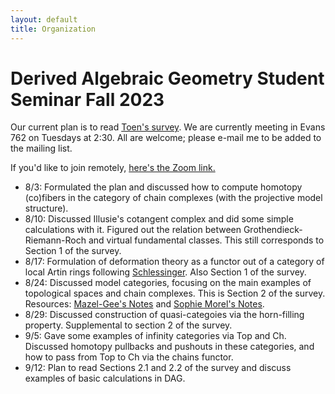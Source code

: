 ```yaml
---
layout: default
title: Organization
---
```


# Derived Algebraic Geometry Student Seminar Fall 2023

Our current plan is to read [Toen's survey](https://arxiv.org/abs/1401.1044). We are currently meeting in Evans 762 on Tuesdays at 2:30. All are welcome; please e-mail me to be added to the mailing list.

If you'd like to join remotely, [here's the Zoom link.](https://berkeley.zoom.us/j/8271009900)

* 8/3: Formulated the plan and discussed how to compute homotopy (co)fibers in the category of chain complexes (with the projective model structure).
* 8/10: Discussed Illusie's cotangent complex and did some simple calculations with it. Figured out the relation between Grothendieck-Riemann-Roch and virtual fundamental classes. This still corresponds to Section 1 of the survey.
* 8/17: Formulation of deformation theory as a functor out of a category of local Artin rings following [Schlessinger](https://www.jstor.org/stable/1994967). Also Section 1 of the survey.
* 8/24: Discussed model categories, focusing on the main examples of topological spaces and chain complexes. This is Section 2 of the survey. Resources: [Mazel-Gee's Notes](https://etale.site/teaching/s23-128/math-128-s23-lecture-notes.pdf) and [Sophie Morel's Notes](https://web.math.princeton.edu/~smorel/notes540.pdf).
* 8/29: Discussed construction of quasi-categoies via the horn-filling property. Supplemental to section 2 of the survey.
* 9/5: Gave some examples of infinity categories via Top and Ch. Discussed homotopy pullbacks and pushouts in these categories, and how to pass from Top to Ch via the chains functor.
* 9/12: Plan to read Sections 2.1 and 2.2 of the survey and discuss examples of basic calculations in DAG.
